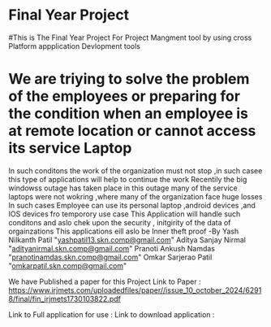 # Final Year Project 
#This is The Final Year Project For Project Mangment tool by using cross Platform appplication Devlopment tools 
# We are triying to solve the problem of the employees or preparing for the condition when an employee is at remote location or cannot access its service Laptop 
In such conditons the work of the organization must not stop ,in such casee this type of applications will help to continue the work 
Recentily the big windowss outage has taken place in this outage many of the service laptops were not wokring ,where many of the organization face huge losses
In such cases Employee can use its personal laptop ,android devices ,and IOS devices fro temporory use case 
This Application will handle such conditons and aslo chek upon the security , initgirity of the data of orgainzations 
This applications eill aslo be Inner theft proof 
-By 
Yash Nilkanth Patil    "yashpatil13.skn.comp@gmail.com"
Aditya Sanjay Nirmal   "adityanirmal.skn.comp@gmail.com"
Pranoti Ankush Namdas  "pranotinamdas.skn.comp@gmail.com"
Omkar Sarjerao Patil    "omkarpatil.skn.comp@gmail.com"

We have Published a paper for this Project 
Link to Paper :
https://www.irjmets.com/uploadedfiles/paper//issue_10_october_2024/62918/final/fin_irjmets1730103822.pdf

Link to Full application for use :
Link to download application :

